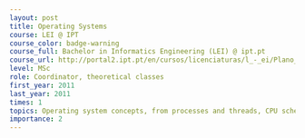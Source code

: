 ```yaml
---
layout: post
title: Operating Systems
course: LEI @ IPT
course_color: badge-warning
course_full: Bachelor in Informatics Engineering (LEI) @ ipt.pt
course_url: http://portal2.ipt.pt/en/cursos/licenciaturas/l_-_ei/Plano_curricular/911916/
level: MSc
role: Coordinator, theoretical classes
first_year: 2011
last_year: 2011
times: 1
topics: Operating system concepts, from processes and threads, CPU scheduling, memory management, inter-process communication, among others.
importance: 2
---
```


